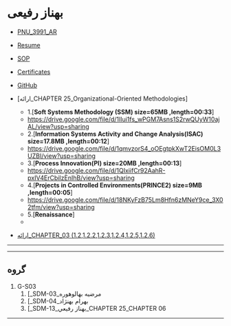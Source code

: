 # بهناز رفیعی
- [PNU_3991_AR](https://github.com/BehnazRafiei/PNU_3991_AR)
- [Resume](https://behnazrafiei.github.io/) 
- [SOP](https://behnazrafiei.github.io/SOP-for-PNU/)
- [Certificates](https://github.com/BehnazRafiei/Certificates)
- [GitHub](https://github.com/BehnazRafiei)
- [ارائه_CHAPTER 25_Organizational-Oriented Methodologies]
  - 1.[**Soft Systems Methodology (SSM) size=65MB ,length=00:33**]
   - https://drive.google.com/file/d/1lIui1fs_wPGM7Asns1S2rwQUyW10ajAL/view?usp=sharing
  - 2.[**Information Systems Activity and Change Analysis(ISAC) size=17.8MB ,length=00:12**]
   - https://drive.google.com/file/d/1qmvzorS4_oOEgtpkXwT2EisOM0L3UZBI/view?usp=sharing
  - 3.[**Process Innovation(PI) size=20MB ,length=00:13**]
   - https://drive.google.com/file/d/1QIxiifCr92AahR-pxIV4ErCbiIzEnIhB/view?usp=sharing
  - 4.[**Projects in Controlled Environments(PRINCE2) size=9MB ,length=00:05**]
   - https://drive.google.com/file/d/18NKyFzB75Lm8Hfn6zMNeY9ce_3X02tfm/view?usp=sharing
  - 5.[**Renaissance**]
   - 

- [ارائه_CHAPTER_03 (1.2,1.2.2,1.2.3,1.2.4,1.2.5,1.2.6)]()
-----------------

----------------------------
## گروه 
1. G-S03
    1. [_SDM-03_مرضيه بهالوهوره
    2. [_SDM-04_بهرام بهنژاد
    3. [_SDM-13_بهناز رفيعي_CHAPTER 25_CHAPTER 06
-----------------------

